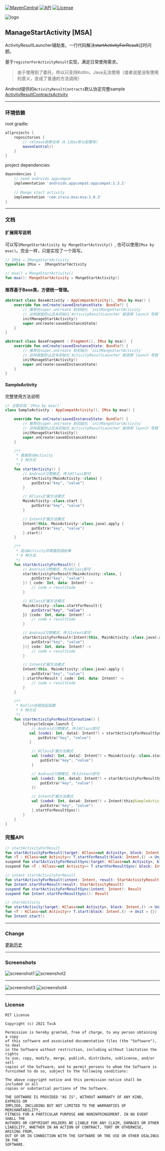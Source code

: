 [![MavenCentral](https://img.shields.io/maven-central/v/com.itxca.msa/msa)](https://search.maven.org/artifact/com.itxca.msa/msa)
[![API](https://img.shields.io/badge/API-14%2B-blue.svg?style=flat)](https://android-arsenal.com/api?level=14)
[![License](http://img.shields.io/badge/License-MIT-brightgreen.svg?style=flat)](https://opensource.org/licenses/MIT)

![logo](screenshots/logo.png)

## ManageStartActivity [MSA]

ActivityResultLauncher辅助类，一行代码解决~~startActivityForResult~~过时问题。

基于`registerForActivityResult`实现，满足日常使用需求。

> 由于使用到了委托，所以只支持Kotlin，Java无法使用（或者说是没有使用的意义，变成了普通的方法调用）

Android提供的`ActivityResultContracts`默认协定完整sample [ActivityResultContractsActivity](https://github.com/TxcA/ManageStartActivity/blob/master/app/src/main/java/com/itxca/sample/msa/ActivityResultContractsActivity.kt)

---
### 环境依赖

root gradle:
```groovy
allprojects {
    repositories {
        // release依赖仓库（4.1后as默认配置有）
        mavenCentral()
    }
}
```

project dependencies:
```groovy
dependencies {
    // need androidx appcompat
    implementation 'androidx.appcompat:appcompat:1.3.1'
    
    // Mange start activity
    implementation 'com.itxca.msa:msa:1.0.3'
}
```

---
### 文档

#### 扩展简写说明

可以写`IMangeStartActivity by MangeStartActivity() `, 也可以使用`IMsa by msa()`。完全一样，只是实现了一个简写。

```kotlin
// IMSA = IMangeStartActivity
typealias IMsa =  IMangeStartActivity

// msa() = MangeStartActivity()
fun msa(): MangeStartActivity = MangeStartActivity()
```

#### 推荐基于Base类，方便统一管理。

```kotlin
abstract class BaseActivity : AppCompatActivity(), IMsa by msa() {
    override fun onCreate(savedInstanceState: Bundle?) {
        // 推荐在super.onCreate 前初始化 `initMangeStartActivity`
        // 这样就能防止还未初始化`ActivityResultLauncher`就调用`launch`导致`UninitializedPropertyAccessException`异常
        initManageStartActivity()
        super.onCreate(savedInstanceState)
    }
}
```

```kotlin
abstract class BaseFragment : Fragment(), IMsa by msa()  {
    override fun onCreate(savedInstanceState: Bundle?) {
        // 推荐在super.onCreate 前初始化 `initMangeStartActivity`
        // 这样就能防止还未初始化`ActivityResultLauncher`就调用`launch`导致`UninitializedPropertyAccessException`异常
        initManageStartActivity()
        super.onCreate(savedInstanceState)
    }
}
```

#### SampleActivity

完整使用方法说明

```kotlin
// 注意实现 `IMsa by msa()`
class SampleActivity : AppCompatActivity(), IMsa by msa() {

    override fun onCreate(savedInstanceState: Bundle?) {
        // 推荐在super.onCreate 前初始化 `initMangeStartActivity`
        // 这样就能防止还未初始化`ActivityResultLauncher`就调用`launch`导致`UninitializedPropertyAccessException`异常
        initManageStartActivity()
        super.onCreate(savedInstanceState)
    }

    /**
     * 直接启动Activity
     * 3 种方式
     */
    fun startActivity() {
        // Android习惯模式，传入KClass即可
        startActivity(MainActivity::class) {
            putExtra("key", "value")
        }

        // KClass扩展方法模式
        MainActivity::class.start {
            putExtra("key", "value")
        }

        // Intent扩展方法模式
        Intent(this, MainActivity::class.java).apply {
            putExtra("key", "value")
        }.start()
    }

    /**
     * 启动Activity并需要回调结果
     * 4 种方法
     */
    fun startActivityForResult() {
        // Android习惯模式，传入KClass即可
        startActivityForResult(MainActivity::class, {
            putExtra("key", "value")
        }) { code: Int, data: Intent? ->
            // code = resultCode
        }

        // KClass扩展方法模式
        MainActivity::class.startForResult({
            putExtra("key", "value")
        }) {code: Int, data: Intent? ->
            // code = resultCode
        }

        // Android习惯模式，传入Intent即可
        startActivityForResult(Intent(this, MainActivity::class.java).apply {
            putExtra("key", "value")
        }){ code: Int, data: Intent? ->
            // code = resultCode
        }

        // Intent扩展方法模式
        Intent(this, MainActivity::class.java).apply {
            putExtra("key", "value")
        }.startForResult { code: Int, data: Intent? ->
            // code = resultCode
        }
    }

    /**
     * Kotlin协程挂起函数
     * 4 种方式
     */
    fun startActivityForResultCoroutine() {
        lifecycleScope.launch {
            // Android习惯模式，传入KClass即可
           val (code1: Int, data1: Intent?) = startActivityForResultSync(MainActivity::class) {
               putExtra("key", "value")
           }

            // KClass扩展方法模式
            val (code2: Int, data2: Intent?) = MainActivity::class.startForResultSync {
                putExtra("key", "value")
            }

            // Android习惯模式，传入Intent即可
            val (code3: Int, data3: Intent?) = startActivityForResultSync(Intent(this@SampleActivity, MainActivity::class.java).apply {
                putExtra("key", "value")
            })

            // Intent扩展方法模式
            val (code4: Int, data4: Intent?) = Intent(this@SampleActivity, MainActivity::class.java).apply {
                putExtra("key", "value")
            }.startForResultSync()
        }
    }
}
```

### 完整API
```kotlin
// startActivityForResult
fun startActivityForResult(target: KClass<out Activity>, block: Intent.() -> Unit = {}, result: StartActivityResult)
fun <T : KClass<out Activity>> T.startForResult(block: Intent.() -> Unit = {}, result: StartActivityResult)
suspend fun startActivityForResultSync(target: KClass<out Activity>, block: Intent.() -> Unit = {}): Result
suspend fun <T : KClass<out Activity>> T.startForResultSync( block: Intent.() -> Unit = {}): Result

// intent startActivityForResult
fun startActivityForResult(intent: Intent, result: StartActivityResult)
fun Intent.startForResult(result: StartActivityResult)
suspend fun startActivityForResultSync(intent: Intent): Result
suspend fun Intent.startForResultSync(): Result

// startActivity
fun startActivity(target: KClass<out Activity>, block: Intent.() -> Unit = {})
fun <T : KClass<out Activity>> T.start(block: Intent.() -> Unit = {})
fun Intent.start()
```

---
### Change
[更新历史](CHANGE.md)

---
### Screenshots

![screenshot1](screenshots/msa.gif)
![screenshot2](screenshots/1.png)

******
![screenshot3](screenshots/2.png)
![screenshot4](screenshots/3.png)

---
### License

```
MIT License

Copyright (c) 2021 TxcA

Permission is hereby granted, free of charge, to any person obtaining a copy
of this software and associated documentation files (the "Software"), to deal
in the Software without restriction, including without limitation the rights
to use, copy, modify, merge, publish, distribute, sublicense, and/or sell
copies of the Software, and to permit persons to whom the Software is
furnished to do so, subject to the following conditions:

The above copyright notice and this permission notice shall be included in all
copies or substantial portions of the Software.

THE SOFTWARE IS PROVIDED "AS IS", WITHOUT WARRANTY OF ANY KIND, EXPRESS OR
IMPLIED, INCLUDING BUT NOT LIMITED TO THE WARRANTIES OF MERCHANTABILITY,
FITNESS FOR A PARTICULAR PURPOSE AND NONINFRINGEMENT. IN NO EVENT SHALL THE
AUTHORS OR COPYRIGHT HOLDERS BE LIABLE FOR ANY CLAIM, DAMAGES OR OTHER
LIABILITY, WHETHER IN AN ACTION OF CONTRACT, TORT OR OTHERWISE, ARISING FROM,
OUT OF OR IN CONNECTION WITH THE SOFTWARE OR THE USE OR OTHER DEALINGS IN THE
SOFTWARE.
```